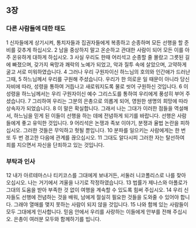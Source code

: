 ## 3장
### 다른 사람들에 대한 태도
1 신자들에게 상기시켜, 통치자들과 집권자들에게 복종하고 순종하며 모든 선행을 할 준비를 갖추게 하십시오.
2 남을 중상하지 말고 온순하고 관대한 사람이 되어 모든 이를 아주 온유하게 대하게 하십시오.
3 사실 우리도 한때 어리석고 순종할 줄 몰랐고 그릇된 길에 빠졌으며, 갖가지 욕망과 쾌락의 노예가 되었고, 악과 질투 속에 살았으며, 고약하게 굴고 서로 미워하였습니다.
4 그러나 우리 구원자이신 하느님의 호의와 인간애가 드러난 그때,
5 하느님께서 우리를 구원해 주셨습니다. 우리가 한 의로운 일 때문이 아니라 당신 자비에 따라, 성령을 통하여 거듭나고 새로워지도록 물로 씻어 구원하신 것입니다.
6 이 성령을 하느님께서는 우리 구원자이신 예수 그리스도를 통하여 우리에게 풍성히 부어 주셨습니다.
7 그리하여 우리는 그분의 은총으로 의롭게 되어, 영원한 생명의 희망에 따라 상속자가 되었습니다.
8 이 말은 확실합니다. 그래서 나는 그대가 이러한 점들을 역설해서, 하느님을 믿게 된 이들이 선행을 하는 데에 전념하게 되기를 바랍니다. 선행은 사람들에게 좋고 유익한 것입니다.
9 어리석은 논쟁과 족보 이야기, 분쟁과 율법 논란을 피하십시오. 그러한 것들은 무익하고 헛될 뿐입니다.
10 분파를 일으키는 사람에게는 한 번 또 두 번 경고한 다음에 관계를 끊으십시오.
11 그대도 알다시피 그러한 자는 탈선하여 죄를 지으면서 자신을 단죄하고 있는 것입니다.
### 부탁과 인사
12 내가 아르테마스나 티키코스를 그대에게 보내거든, 서둘러 니코폴리스로 나를 찾아오십시오. 나는 거기에서 겨울을 나기로 작정하였습니다.
13 법률가 제나스와 아폴로가 그대의 도움을 받아 부족한 것 없이 여행을 계속할 수 있도록 힘써 주십시오.
14 우리 신자들도 선행에 전념하는 것을 배워, 남에게 절실히 필요한 것들을 도와줄 수 있어야 합니다. 그래야 열매를 맺지 못하는 사람이 되지 않을 것입니다.
15 나와 함께 있는 사람들이 모두 그대에게 인사합니다. 믿음 안에서 우리를 사랑하는 이들에게 안부를 전해 주십시오. 은총이 여러분 모두와 함께하기를 빕니다.
